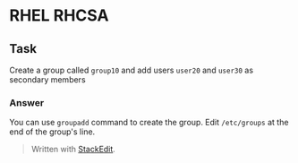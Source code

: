 # RHEL RHCSA
## Task
Create a group called `group10` and add users `user20` and `user30` as secondary members

### Answer
You can use `groupadd` command to create the group. Edit `/etc/groups` at the end of the group's line. 

> Written with [StackEdit](https://stackedit.io/).
